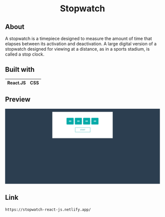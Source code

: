 <h1 align="center">Stopwatch</h1>

## About
A stopwatch is a timepiece designed to measure the amount of time that elapses between its activation and deactivation. A large digital version of a stopwatch designed for viewing at a distance, as in a sports stadium, is called a stop clock.

## Built with 
| React.JS | CSS |
| --- | --- |

## Preview
![image](https://github.com/TheNewC0der-24/Stopwatch/blob/master/Preview.png)

## Link
```
https://stopwatch-react-js.netlify.app/
```
